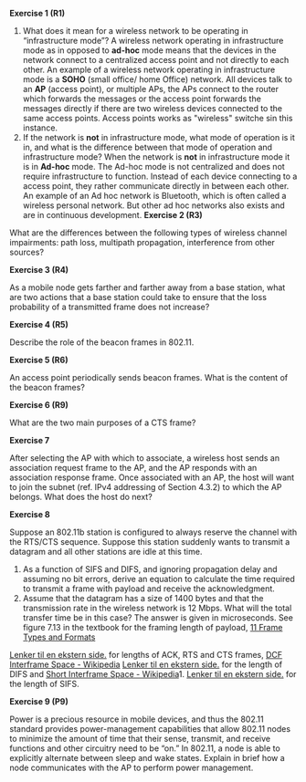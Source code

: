 **Exercise 1 (R1)**

1. What does it mean for a wireless network to be operating in “infrastructure mode”?
A wireless network operating in infrastructure mode as in opposed to **ad-hoc** mode means that the devices in the network connect to a centralized access point and not directly to each other. An example of a wireless network operating in infrastructure mode is a **SOHO** (small office/ home Office) network. All devices talk to an **AP** (access point), or multiple APs, the APs connect to the router which forwards the messages or the access point forwards the messages directly if there are two wireless devices connected to the same access points. Access points works as "wireless" switche sin this instance.
2. If the network is **not** in infrastructure mode, what mode of operation is it in, and what is the difference between that mode of operation and infrastructure mode?
When the network is **not** in infrastructure mode it is in **Ad-hoc** mode. The Ad-hoc mode is not centralized and does not require infrastructure to function. Instead of each device connecting to a access point, they rather communicate directly in between each other. An example of an Ad hoc network is Bluetooth, which is often called a wireless personal network. But other ad hoc networks also exists and are in continuous development.
**Exercise 2 (R3)**

What are the differences between the following types of wireless channel impairments: path loss, multipath propagation, interference from other sources?

**Exercise 3 (R4)**

As a mobile node gets farther and farther away from a base station, what are two actions that a base station could take to ensure that the loss probability of a transmitted frame does not increase?

**Exercise 4 (R5)**

Describe the role of the beacon frames in 802.11.

**Exercise 5 (R6)**

An access point periodically sends beacon frames. What is the content of the beacon frames?

**Exercise 6 (R9)**

What are the two main purposes of a CTS frame?

**Exercise 7**

After selecting the AP with which to associate, a wireless host sends an association request frame to the AP, and the AP responds with an association response frame. Once associated with an AP, the host will want to join the subnet (ref. IPv4 addressing of Section 4.3.2) to which the AP belongs. What does the host do next?

**Exercise 8**

Suppose an 802.11b station is configured to always reserve the channel with the RTS/CTS sequence. Suppose this station suddenly wants to transmit a datagram and all other stations are idle at this time.

1. As a function of SIFS and DIFS, and ignoring propagation delay and assuming no bit errors, derive an equation to calculate the time required to transmit a frame with payload and receive the acknowledgment.
2. Assume that the datagram has a size of 1400 bytes and that the transmission rate in the wireless network is 12 Mbps. What will the total transfer time be in this case? The answer is given in microseconds. See figure 7.13 in the textbook for the framing length of payload, [11 Frame Types and Formats](https://howiwifi.com/2020/07/13/802-11-frame-types-and-formats/)

[Lenker til en ekstern side.](https://howiwifi.com/2020/07/13/802-11-frame-types-and-formats/) for lengths of ACK, RTS and CTS frames, [DCF Interframe Space - Wikipedia](https://en.wikipedia.org/wiki/DCF_Interframe_Space) [Lenker til en ekstern side.](https://en.wikipedia.org/wiki/DCF_Interframe_Space) for the length of DIFS and [Short Interframe Space - Wikipedia](https://en.wikipedia.org/wiki/Short_Interframe_Space)1. [Lenker til en ekstern side.](https://en.wikipedia.org/wiki/Short_Interframe_Space) for the length of SIFS.

**Exercise 9 (P9)**

Power is a precious resource in mobile devices, and thus the 802.11 standard provides power-management capabilities that allow 802.11 nodes to minimize the amount of time that their sense, transmit, and receive functions and other circuitry need to be “on.” In 802.11, a node is able to explicitly alternate between sleep and wake states. Explain in brief how a node communicates with the AP to perform power management.